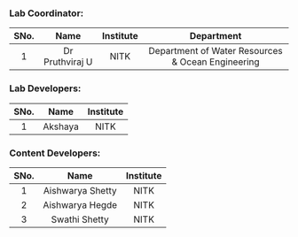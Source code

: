 <!-- Remove all lines above this line before making changes to the file -->

### Lab Coordinator:

| SNo. |      Name       | Institute |                    Department                     |
| :--: | :-------------: | :-------: | :-----------------------------------------------: |
|  1   | Dr Pruthviraj U |   NITK    | Department of Water Resources & Ocean Engineering |

### Lab Developers:

| SNo. |  Name   | Institute |
| :--: | :-----: | :-------: |
|  1   | Akshaya |   NITK    |

### Content Developers:

| SNo. |       Name       | Institute |
| :--: | :--------------: | :-------: |
|  1   | Aishwarya Shetty |   NITK    |
|  2   | Aishwarya Hegde  |   NITK    |
|  3   |  Swathi Shetty   |   NITK    |

